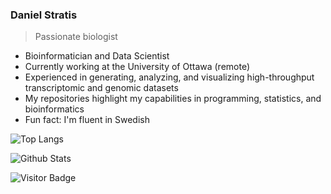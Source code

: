 ### Daniel Stratis

> Passionate biologist

- Bioinformatician and Data Scientist
- Currently working at the University of Ottawa (remote)
- Experienced in generating, analyzing, and visualizing high-throughput transcriptomic and genomic datasets
- My repositories highlight my capabilities in programming, statistics, and bioinformatics
- Fun fact: I'm fluent in Swedish

<!--
**dswede43/dswede43** is a ✨ _special_ ✨ repository because its `README.md` (this file) appears on your GitHub profile.

Here are some ideas to get you started:

- 🔭 I’m currently working on ...
- 🌱 I’m currently learning ...
- 👯 I’m looking to collaborate on ...
- 🤔 I’m looking for help with ...
- 💬 Ask me about ...
- 📫 How to reach me: ...
- 😄 Pronouns: ...
- ⚡ Fun fact: ...
-->

![Top Langs](https://github-readme-stats.vercel.app/api/top-langs/?username=dswede43&hide=TeX&layout=compact)

![Github Stats](https://github-readme-stats.vercel.app/api?username=dswede43&count_private=true&show_icons=true)

![Visitor Badge](https://visitor-badge.laobi.icu/badge?page_id=dswede43.dswede43)
